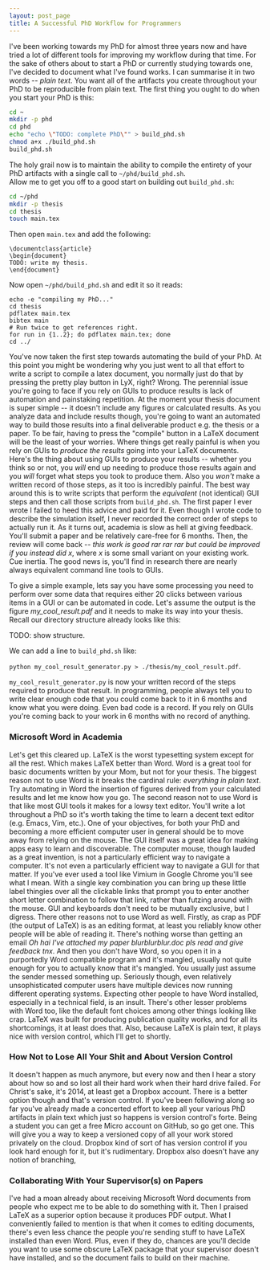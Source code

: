 ```yaml
---
layout: post_page
title: A Successful PhD Workflow for Programmers
---
```


I've been working towards my PhD for almost three years now and have
tried a lot of different tools for improving my workflow during that
time.  For the sake of others about to start a PhD or currently
studying towards one, I've decided to document what I've found works.
I can summarise it in two words -- *plain text*.  You want all of the
artifacts you create throughout your PhD to be reproducible from plain
text.  The first thing you ought to do when you start your PhD is
this:

```bash
cd ~
mkdir -p phd
cd phd
echo "echo \"TODO: complete PhD\"" > build_phd.sh
chmod a+x ./build_phd.sh
build_phd.sh
```

The holy grail now is to maintain the ability to compile the entirety
of your PhD artifacts with a single call to `~/phd/build_phd.sh`.  
Allow me to get you off to a good start on building out
`build_phd.sh`:

```bash
cd ~/phd
mkdir -p thesis
cd thesis
touch main.tex
```

Then open `main.tex` and add the following:

```
\documentclass{article}
\begin{document}
TODO: write my thesis.
\end{document}
``` 

Now open `~/phd/build_phd.sh` and edit it so it reads:

```
echo -e "compiling my PhD..."
cd thesis
pdflatex main.tex
bibtex main
# Run twice to get references right.
for run in {1..2}; do pdflatex main.tex; done
cd ../
```

You've now taken the first step towards automating the build of your
PhD.  At this point you might be wondering why you just went to all
that effort to write a script to compile a latex document, you
normally just do that by pressing the pretty play button in LyX,
right?  Wrong.  The perennial issue you're going to face if you rely
on GUIs to produce results is lack of automation and painstaking
repetition.  At the moment your thesis document is super simple -- it
doesn't include any figures or calculated results.  As you analyze
data and include results though, you're going to want an automated way
to build those results into a final deliverable product e.g. the
thesis or a paper.  To be fair, having to press the "compile" button
in a LaTeX document will be the least of your worries.  Where things
get really painful is when you rely on GUIs to *produce the results*
going into your LaTeX documents.  Here's the thing about using GUIs to
produce your results -- whether you think so or not, you *will* end up
needing to produce those results again and you *will* forget what
steps you took to produce them.  Also you *won't* make a written
record of those steps, as it too is incredibly painful.  The best way
around this is to write scripts that perform the *equivalent* (not
identical) GUI steps and then call those scripts from `build_phd.sh`.
The first paper I ever wrote I failed to heed this advice and paid for
it.  Even though I wrote code to describe the simulation itself, I never
recorded the correct order of steps to actually run it.  As it turns
out, academia is slow as hell at giving feedback.  You'll submit a
paper and be relatively care-free for 6 months.  Then, the review will
come back -- *this work is good rar rar rar but could be improved if
you instead did x*, where *x* is some small variant on your existing
work.  Cue inertia.  The good news is, you'll find in research there
are nearly always equivalent command line tools to GUIs.

To give a simple example, lets say you have some processing you need
to perform over some data that requires either 20 clicks between
various items in a GUI or can be automated in code.  Let's assume the
output is the figure *my_cool_result.pdf* and it needs to make its way
into your thesis.  Recall our directory structure already looks like
this:

TODO: show structure.

We can add a line to `build_phd.sh` like:

`python my_cool_result_generator.py > ./thesis/my_cool_result.pdf`.

`my_cool_result_generator.py` is now your written record of the steps
required to produce that result.  In programming, people always tell
you to write clear enough code that you could come back to it in 6
months and know what you were doing.  Even bad code is a record.  If
you rely on GUIs you're coming back to your work in 6 months with no
record of anything.

### Microsoft Word in Academia 

Let's get this cleared up.  LaTeX is the worst typesetting system
except for all the rest.  Which makes LaTeX better than Word.  Word is
a great tool for basic documents written by your Mom, but not for your
thesis.  The biggest reason not to use Word is it breaks the cardinal
rule: *everything in plain text*.  Try automating in Word the
insertion of figures derived from your calculated results and let me
know how you go.  The second reason not to use Word is that like most
GUI tools it makes for a lowsy text editor.  You'll write a lot
throughout a PhD so it's worth taking the time to learn a decent text
editor (e.g. Emacs, Vim, etc.).  One of your objectives, for both your
PhD and becoming a more efficient computer user in general should be
to move away from relying on the mouse.  The GUI itself was a great
idea for making apps easy to learn and discoverable.  The computer
mouse, though lauded as a great invention, is not a particularly
efficient way to navigate a computer.  It's not even a particularly
efficient way to navigate a GUI for that matter.  If you've ever used
a tool like Vimium in Google Chrome you'll see what I mean.  With a
single key combination you can bring up these little label thingies
over all the clickable links that prompt you to enter another short
letter combination to follow that link, rather than futzing around
with the mouse.  GUI and keyboards don't need to be mutually
exclusive, but I digress.  There other reasons not to use Word as
well.  Firstly, as crap as PDF (the output of LaTeX) is as an editing
format, at least you reliably know other people will be able of
reading it.  There's nothing worse than getting an email *Oh hai I've
attached my paper blurblurblur.doc pls read and give feedback tnx*.
And then you don't have Word, so you open it in a purportedly Word
compatible program and it's mangled, usually not quite enough for you
to actually know that it's mangled.  You usually just assume the
sender messed something up.  Seriously though, even relatively
unsophisticated computer users have multiple devices now running
different operating systems.  Expecting other people to have Word
installed, especially in a technical field, is an insult.  There's
other lesser problems with Word too, like the default font choices
among other things looking like crap.  LaTeX was built for producing
publication quality works, and for all its shortcomings, it at least
does that.  Also, because LaTeX is plain text, it plays nice with
version control, which I'll get to shortly.

### How Not to Lose All Your Shit and About Version Control 

It doesn't happen as much anymore, but every now and then I hear a
story about how so and so lost all their hard work when their hard
drive failed.  For Christ's sake, it's 2014, at least get a Dropbox
account.  There is a better option though and that's version control.
If you've been following along so far you've already made a concerted
effort to keep all your various PhD artifacts in plain text which just
so happens is version control's forte.  Being a student you can get a
free Micro account on GitHub, so go get one.  This will give you a way
to keep a versioned copy of all your work stored privately on the
cloud.  Dropbox kind of sort of has version control if you look hard
enough for it, but it's rudimentary.  Dropbox also doesn't have any
notion of branching, 

### Collaborating With Your Supervisor(s) on Papers

I've had a moan already about receiving Microsoft Word documents from
people who expect me to be able to do something with it.  Then I
praised LaTeX as a superior option because it produces PDF output.
What I conveniently failed to mention is that when it comes to editing
documents, there's even less chance the people you're sending stuff to
have LaTeX installed than even Word.  Plus, even if they do, chances
are you'll decide you want to use some obscure LaTeX package that your
supervisor doesn't have installed, and so the document fails to build
on their machine.

<!--  Once you start writing your thesis (and papers) you're
going to f
ind they need figures.  Those figures are going to be output
as the result of processing data.  Chances are you're going to mess up
that processing (and in turn your figures) many times over before you
finally get it right.  Have you ever had to work on a document in
Microsoft Word that required you insert a figure you created using
another program?  And you found the figure didn't look quite right
about 10,000 times over causing you to constantly click back and forth
between programs, reproducing the figure and then reinserting the
latest version into the document?  That's what we're trying to avoid
here.  LaTeX at least has the notion of referencing figures as file
names, so you can at least just update the file, manually recompile
and get the result you were after.  At a minimum you ought to  

 where you needed to insert before Have you ever been
using Microsoft Word, had to insert a figure and -->